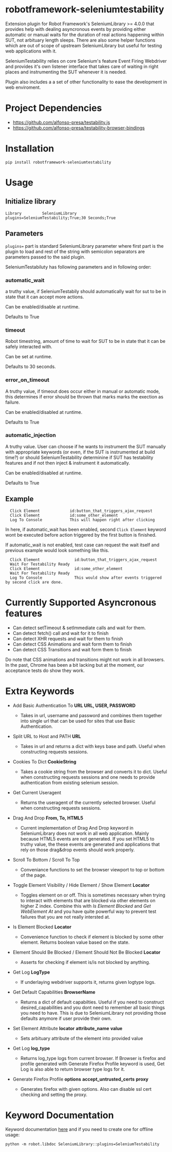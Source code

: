 robotframework-seleniumtestability
==================================

Extension plugin for Robot Framework's SeleniumLibrary >= 4.0.0 that provides
help with dealing asyncronous events by providing either automatic or manual
waits for the duration of real actions happening within SUT, not arbituary
length sleeps. There are also some helper functions which are out of scope
of upstream SeleniumLibrary but useful for testing web applications with it.

SeleniumTestability relies on core Selenium's feature Event Firing Webdriver
and provides it's own listener interface that takes care of waiting in right
places and instrumenting the SUT whenever it is needed.

Plugin also includes a a set of other functionality to ease the development in web enviroment.

# Project Dependencies

 * https://github.com/alfonso-presa/testability.js
 * https://github.com/alfonso-presa/testability-browser-bindings


# Installation

```
pip install robotframework-seleniumtestability
```

# Usage

## Initialize library

```
Library         SeleniumLibrary     plugins=SeleniumTestability;True;30 Seconds;True
```

## Parameters

`plugins=` part is standard SeleniumLibrary parameter where first part is
the plugin to load and rest of the string with semicolon separators are
parameters passed to the said plugin.

SeleniumTestabiluty has following parameters and in following order:

### automatic_wait

a truthy value, if SeleniumTestabily should automatically wait for sut to be in
state that it can accept more actions.

Can be enabled/disable at runtime.

Defaults to True

### timeout

Robot timestring, amount of time to wait for SUT to be in state that it can be
safely interacted with.

Can be set at runtime.

Defaults to 30 seconds.

### error_on_timeout

A truthy value, if timeout does occur either in manual or automatic mode, this
determines if error should be thrown that marks marks the exection as failure.

Can be enabled/disabled at runtime.

Defaults to True

### automatic_injection

A truthy value. User can choose if he wants to instrument the SUT manually with
appropriate keywords (or even, if the SUT is instrumented at build time?) or
should SeleniumTestability determinine if SUT has testability features and if not
then inject & instrument it automatically.

Can be enabled/disabled at runtime.

Defaults to True

## Example

```robotframework
  Click Element             id:button_that_triggers_ajax_request
  Click Element             id:some_other_element
  Log To Console            This will happen right after clicking
```

In here, if automatic_wait has been enabled, second `Click Element` keyword wont
be executed before action triggered by the first button is finished.

If automatic_wait is not enabled, test case can request the wait itself and previous
example would look something like this.

```
  Click Element               id:button_that_triggers_ajax_request
  Wait For Testability Ready
  Click Element               id:some_other_element
  Wait For Testability Ready
  Log To Console              This would show after events triggered by second click are done.
```

# Currently Supported Asyncronous features

* Can detect setTimeout & setImmediate calls and wait for them.
* Can detect fetch() call and wait for it to finish
* Can detect XHR requests and wait for them to finish
* Can detect CSS Animations and wait form them to finish
* Can detect CSS Transitions and wait form them to finish

Do note that CSS animations and transitions might not work in all browsers.
In the past, Chrome has been a bit lacking but at the moment, our acceptance
tests do show they work.

# Extra Keywords

* Add Basic Authentication To **URL   URL,   USER,   PASSWORD**

  * Takes in url, username and password and combines them together into single url that can be used for sites that use Basic Authentication.

* Split URL to Host and PATH **URL**

  * Takes in url and returns a dict  with keys base and path. Useful when constructing requests sessions.

* Cookies To Dict  **CookieString**

  * Takes a cookie string from the browser and converts it to dict. Useful when constructing requests sessions and one needs to provide authentication from existing selenium session.

* Get Current Useragent

  * Returns the useragent of the currently selected browser. Useful when constructing requests sessions.

* Drag And Drop   **From, To, HTML5**

  * Current implementation of Drag And Drop keyword in SeleniumLibrary does not work in all web application. Mainly because HTML5 events are not generated. If you set HTML5 to truthy value, the these events are generated and applications that rely on those drag&drop events should work properly.

* Scroll To Bottom / Scroll To Top

  * Conveniance functions  to set the browser viewport to top or bottom of the page.

* Toggle Element Visibility / Hide Element / Show Element  **Locator**

  * Toggles element on or off.  This is sometimes necessary when trying to interact with elements that are blocked via other elements on higher Z index. Combine this with *Is Element Blocked* and *Get WebElement At* and you have quite powerful way to prevent test failures that you are not really intersted at.

* Is Element Blocked **Locator**

  * Convenience function to check if element is blocked by some other element. Returns boolean value based on the state.

* Element Should Be Blocked / Element Should Not Be Blocked **Locator**

  * Asserts for checking if element is/is not blocked by anything.

* Get Log  **LogType**

  * If underlaying webdriver supports it, returns given logtype logs.

* Get Default Capabilities **BrowserName**

  * Returns a dict of default capabilties. Useful if you need to construct desired_capabilities and you dont need to remember all basic things you need to have. This is due to SeleniumLibrary not providing those defaults anymore if user provide their own.

* Set Element Attribute   **locator**  **attribute_name** **value**

  * Sets arbituary attribute of the element into provided value

* Get Log   **log_type**

  * Returns log_type logs from current browser. If Browser is firefox and profile generated with Generate Firefox Profile keyword is used, Get Log is also able to return browser type logs for it.

* Generate Firefox Profile **options** **accept_untrusted_certs** **proxy**

  * Generates firefox with given options. Also can disable ssl cert checking and setting the proxy.

# Keyword Documentation

Keyword documentation [here](https://salabs.github.io/robotframework-seleniumtestability/index.html) and if you need to create one for offline usage:

```
python -m robot.libdoc SeleniumLibrary::plugins=SeleniumTestability
```


